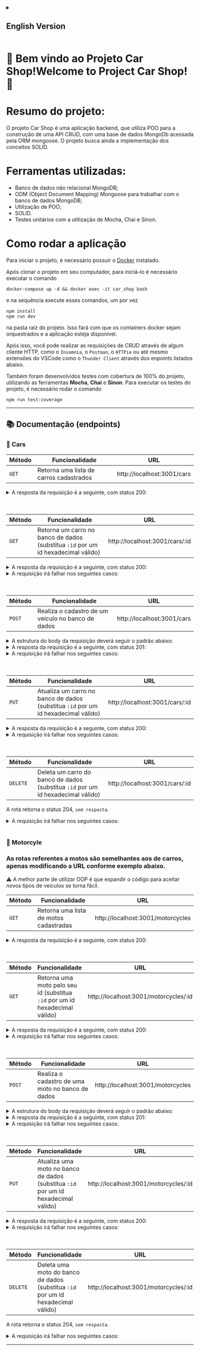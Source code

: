 <details>
<summary><h2>English Version</h2></summary>

<h1>🚙 Welcome to Project Car Shop! 🛵</h1>

# Summary:

The Car Shop project is a backend application, which uses OOP to build a CRUD API, with a MongoDb database accessed by the mongoose ORM. The project also seeks to implement the SOLID concepts.

# Technologies:

- Non-relational MongoDB database;
- ODM (Object Document Mapping) Mongoose to work with MongoDB database;
- Use of OOP;
- SOLID
- Unit tests using Mocha, Chai and Sinon.
# How to run:

To start the project, it is necessary to have the [Docker](https://docs.docker.com/engine/install/ubuntu/) installed.

After cloning the project on your computer, to start it you need to run the command:
```
docker-compose up -d && docker exec -it car_shop bash
```
and then run these commands one at a time in the project's root folder:
```
npm install
npm run dev
```
This will make the docker containers orchestrated and the application available..


After that, you can perform CRUD requests through some HTTP client, like `Insomnia`, `Postman`, `HTTPie` or even VSCode extensions like `Thunder Client` through the points listed below.

Tests were also developed with 100% coverage of the project, using the **Mocha**, **Chai** and **Sinon** tools. To run the project tests, it is necessary to run the command
```
npm run test:coverage
```
---

## 📚 Documentation (endpoints)

### 🚗 Cars

| Method | Functionality                           | URL                        |
| ------ | --------------------------------------- | -------------------------- |
| `GET`  | Returns all cars                        | http://localhost:3001/cars |

<details>
  <summary>The expected response from the request is as follows, with status 200:</summary>
  
```json
[
  {
    _id: "4edd40c86762e0fb12000003",
    model: "Ferrari Maranello",
    year: 1963,
    color: "red",
    buyValue: 3500000,
    seatsQty: 2,
    doorsQty: 2
  },
  // ...
]

```

</details>
<br>
<br>

| Method | Functionality                                                                     | URL                            |
| ------ | --------------------------------------------------------------------------------- | ------------------------------ |
| `GET`  | Returns a car in the database (replace `:id` with a valid hex id)                 | http://localhost:3001/cars/:id |

<details>
  <summary>The expected response from the request is as follows, with status 200:</summary>
  
```json
{
  _id: "4edd40c86762e0fb12000003",
  model: "Ferrari Maranello",
  year: 1963,
  color: "red",
  buyValue: 3500000,
  seatsQty: 2,
  doorsQty: 2
}
```

</details>

<details>
  <summary>The request will fail in the following cases:</summary>
  - The endpoint returns <code>400</code>, with message <code>Id must have 24 hexadecimal characters</code> if the id has less than 24 characters;<br>
  - The endpoint returns <code>404</code>, with message <code>Object not found</code> if the id has 24 characters, but is invalid.
</details>
<br>
<br>

| Method | Functionality                                      | URL                        |
| ------ | -------------------------------------------------- | -------------------------- |
| `POST` | Register a vehicle in the database                 | http://localhost:3001/cars |

<details>
  <summary>The request body structure should follow the pattern below:</summary>
  
```json
{
  model: "Ferrari Maranello",
  year: 1963,
  color: "red",
  buyValue: 3500000,
  seatsQty: 2,
  doorsQty: 2
}
```

</details>

<details>
  <summary>The request response is as follows, with status 201:</summary>
  
```json
{
   _id: "4edd40c86762e0fb12000003",
  model: "Ferrari Maranello",
  year: 1963,
  color: "red",
  buyValue: 3500000,
  seatsQty: 2,
  doorsQty: 2
}
```

</details>

<details>
  <summary>The request will fail in the following cases:</summary>
  - The endpoint returns <code>400</code> if the request receives an empty object; <br>
  - The endpoint returns <code>400</code> when trying to create a car with less than 2 seats;<br>
  - The endpoint returns <code>400</code> when trying to create a car with a number of doors less than 2;<br>
  - The endpoint returns <code>400</code> when trying to create a car without <code>model</code>, <code>year</code>, <code>color</code> and <code>buyValue</code>;<br>
  - The endpoint returns <code>400</code> when trying to create a car without <code>doorsQty</code> and <code>seatsQty</code>;<br>
  - It is not possible to create a car if the attributes <code>model</code>, <code>year</code>, <code>color</code>, <code>buyValue</code>, <code>doorsQty</code> and <code>seatsQty</code> have the wrong types.
</details>
<br>
<br>

| Method | Functionality                                                                      | URL                            |
| ------ | ---------------------------------------------------------------------------------- | ------------------------------ |
| `PUT`  | Updates a car in the database (replace `:id` with a valid hex id)                  | http://localhost:3001/cars/:id |

<details>
  <summary>The request response is as follows, with status 200:</summary>
  
```json
{
  _id: "4edd40c86762e0fb12000003",
  model: "Fiat Uno",
  year: 1963,
  color: "blue",
  buyValue: 3500,
  seatsQty: 4,
  doorsQty: 4
}
```

</details>

<details></code>
  <summary>The request will fail in the following cases:</summary>
  - The endpoint returns <code>400</code>, with message <code>Id must have 24 hexadecimal characters</code> if the id has less than 24 characters;<br>
  - The endpoint returns <code>404</code>, with message <code>Object not found</code> c
if the id has 24 characters but its invalid;<br>
  - The endpoint returns <code>400</code> if <code>body</code> is empty.
</details>
<br>
<br>

| Method | Functionality                                                                      | URL                            |
| -------- | -------------------------------------------------------------------------------- | ------------------------------ |
| `DELETE` | Delete a car from the database (replace `:id` with a valid hex id)               | http://localhost:3001/cars/:id |

The endpoint returns, <code>without response</code>.

<details></code>
  <summary>The request will fail in the following cases:</summary>
  - The endpoint returns <code>400</code>, with message <code>Id must have 24 hexadecimal characters</code> if the id has less than 24 characters;<br>
  - The endpoint returns <code>404</code>, with message <code>Object not found</code> if the id has 24 characters, but is invalid.
</details>
<br>

### 🛵 Motorcyle

<h3>
The endpoints referring to motorcycles are similar to those for cars, only modifying the URL as in the example below.</h3>

⚠️ The best part of using OOP is that expanding the code to accept new types of vehicles becomes easy.

| Method | Functionality                            | URL                               |
| ------ | ---------------------------------------- | --------------------------------- |
| `GET`  | Returns a list of registered motorcycles | http://localhost:3001/motorcycles |

<details>
  <summary>The request response is as follows, with status 200:</summary>
  
```json
[
  {
    _id: "4edd40c86762e0fb12000003",
    model: "Honda CG Titan 125",
    year: 1963,
    color: "red",
    buyValue: 3500,
    category: "Street",
    engineCapacity: 125
  },
  // ...
]

```

</details>
<br>

</details>

<h1>🚙  Bem vindo ao Projeto Car Shop!Welcome to Project Car Shop! 🛵</h1>

# Resumo do projeto:

<p>O projeto Car Shop é uma aplicação backend, que utiliza POO para a construção de uma API CRUD, com uma base de dados MongoDb acessada pela ORM mongoose. O projeto busca ainda a implementação dos conceitos SOLID.</p>

# Ferramentas utilizadas:

- Banco de dados não relacional MongoDB;
- ODM (Object Document Mapping) Mongoose para trabalhar com o banco de dados MongoDB;
- Utilização de POO;
- SOLID.
- Testes unitários com a utilização de Mocha, Chai e Sinon.
# Como rodar a aplicação

Para iniciar o projeto, é necessário possuir o [Docker](https://docs.docker.com/engine/install/ubuntu/) instalado.

Após clonar o projeto em seu computador, para iniciá-lo é necessário executar o comando
```
docker-compose up -d && docker exec -it car_shop bash
```
e na sequência execute esses comandos, um por vez
```
npm install
npm run dev
```
na pasta raíz do projeto. Isso fará com que os containers docker sejam orquestrados e a aplicação esteja disponível.

Após isso, você pode realizar as requisições de CRUD através de algum cliente HTTP, como o `Insomnia`, o `Postman`, o `HTTPie` ou até mesmo extensões do VSCode como o `Thunder Client` através dos enpoints listados abaixo.

Também foram desenvolvidos testes com cobertura de 100% do projeto, utilizando as ferramentas **Mocha**, **Chai** e **Sinon**. Para executar os testes do projeto, é necessário rodar o comando
```
npm run test:coverage
```
---

## 📚 Documentação (endpoints)

### 🚗 Cars

| Método | Funcionalidade                          | URL                        |
| ------ | --------------------------------------- | -------------------------- |
| `GET`  | Retorna uma lista de carros cadastrados | http://localhost:3001/cars |

<details>
  <summary>A resposta da requisição é a seguinte, com status 200:</summary>
  
```json
[
  {
    _id: "4edd40c86762e0fb12000003",
    model: "Ferrari Maranello",
    year: 1963,
    color: "red",
    buyValue: 3500000,
    seatsQty: 2,
    doorsQty: 2
  },
  // ...
]

```

</details>
<br>
<br>

| Método | Funcionalidade                                                                    | URL                            |
| ------ | --------------------------------------------------------------------------------- | ------------------------------ |
| `GET`  | Retorna um carro no banco de dados (substitua `:id` por um id hexadecimal válido) | http://localhost:3001/cars/:id |

<details>
  <summary>A resposta da requisição é a seguinte, com status 200:</summary>
  
```json
{
  _id: "4edd40c86762e0fb12000003",
  model: "Ferrari Maranello",
  year: 1963,
  color: "red",
  buyValue: 3500000,
  seatsQty: 2,
  doorsQty: 2
}
```

</details>

<details>
  <summary>A requisição irá falhar nos seguintes casos:</summary>
  - A rota retorna o código <code>400</code>, com a mensagem <code>Id must have 24 hexadecimal characters</code> caso o id possua menos que 24 caracteres;<br>
  - A rota retorna o código <code>404</code>, com a mensagem <code>Object not found</code> caso o id possua 24 caracteres, mas seja inválido.
</details>
<br>
<br>

| Método | Funcionalidade                                     | URL                        |
| ------ | -------------------------------------------------- | -------------------------- |
| `POST` | Realiza o cadastro de um veículo no banco de dados | http://localhost:3001/cars |

<details>
  <summary>A estrutura do body da requisição deverá seguir o padrão abaixo:</summary>
  
```json
{
  model: "Ferrari Maranello",
  year: 1963,
  color: "red",
  buyValue: 3500000,
  seatsQty: 2,
  doorsQty: 2
}
```

</details>

<details>
  <summary>A resposta da requisição é a seguinte, com status 201:</summary>
  
```json
{
   _id: "4edd40c86762e0fb12000003",
  model: "Ferrari Maranello",
  year: 1963,
  color: "red",
  buyValue: 3500000,
  seatsQty: 2,
  doorsQty: 2
}
```

</details>

<details>
  <summary>A requisição irá falhar nos seguintes casos:</summary>
  - A rota retorna o código <code>400</code> caso a requisição receba um objeto vazio; <br>
  - A rota retorna o código <code>400</code> ao tentar criar um carro com quantidade de assentos inferior a 2;<br>
  - A rota retorna o código <code>400</code> ao tentar criar um carro com quantidade de portas inferior a 2;<br>
  - A rota retorna o código <code>400</code> ao tentar criar um carro sem <code>model</code>, <code>year</code>, <code>color</code> e <code>buyValue</code>;<br>
  - A rota retorna o código <code>400</code> ao tentar criar um carro sem <code>doorsQty</code> e <code>seatsQty</code>;<br>
  - Não é possível criar um carro se os atributos <code>model</code>, <code>year</code>, <code>color</code>, <code>buyValue</code>, <code>doorsQty</code> e <code>seatsQty</code> estiverem com tipos errados.
</details>
<br>
<br>

| Método | Funcionalidade                                                                     | URL                            |
| ------ | ---------------------------------------------------------------------------------- | ------------------------------ |
| `PUT`  | Atualiza um carro no banco de dados (substitua `:id` por um id hexadecimal válido) | http://localhost:3001/cars/:id |

<details>
  <summary>A resposta da requisição é a seguinte, com status 200:</summary>
  
```json
{
  _id: "4edd40c86762e0fb12000003",
  model: "Fiat Uno",
  year: 1963,
  color: "blue",
  buyValue: 3500,
  seatsQty: 4,
  doorsQty: 4
}
```

</details>

<details></code>
  <summary>A requisição irá falhar nos seguintes casos:</summary>
  - A rota retorna o código <code>400</code>, com a mensagem <code>Id must have 24 hexadecimal characters</code> caso o id possua menos que 24 caracteres;<br>
  - A rota retorna o código <code>404</code>, com a mensagem <code>Object not found</code> caso o id possua 24 caracteres, mas seja inválido;<br>
  - A rota retorna o código <code>400</code> caso o <code>body</code> esteja vazio.
</details>
<br>
<br>

| Método   | Funcionalidade                                                                   | URL                            |
| -------- | -------------------------------------------------------------------------------- | ------------------------------ |
| `DELETE` | Deleta um carro do banco de dados (substitua `:id` por um id hexadecimal válido) | http://localhost:3001/cars/:id |

A rota retorna o status 204, <code>sem resposta</code>.

<details></code>
  <summary>A requisição irá falhar nos seguintes casos:</summary>
  - A rota retorna o código <code>400</code>, com a mensagem <code>Id must have 24 hexadecimal characters</code> caso o id possua menos que 24 caracteres;<br>
  - A rota retorna o código <code>404</code>, com a mensagem <code>Object not found</code> caso o id possua 24 caracteres, mas seja inválido.
</details>
<br>

### 🛵 Motorcyle

<h3>As rotas referentes a motos são semelhantes aos de carros, apenas modificando a URL conforme exemplo abaixo.</h3>

⚠️ A melhor parte de utilizar OOP é que expandir o código para aceitar novos tipos de veiculos se torna fácil.

| Método | Funcionalidade                         | URL                               |
| ------ | -------------------------------------- | --------------------------------- |
| `GET`  | Retorna uma lista de motos cadastradas | http://localhost:3001/motorcycles |

<details>
  <summary>A resposta da requisição é a seguinte, com status 200:</summary>
  
```json
[
  {
    _id: "4edd40c86762e0fb12000003",
    model: "Honda CG Titan 125",
    year: 1963,
    color: "red",
    buyValue: 3500,
    category: "Street",
    engineCapacity: 125
  },
  // ...
]

```

</details>
<br>
<br>

| Método | Funcionalidade                                                              | URL                                   |
| ------ | --------------------------------------------------------------------------- | ------------------------------------- |
| `GET`  | Retorna uma moto pelo seu id (substitua `:id` por um id hexadecimal válido) | http://localhost:3001/motorcycles/:id |

<details>
  <summary>A resposta da requisição é a seguinte, com status 200:</summary>
  
```json
{
  _id: "4edd40c86762e0fb12000003",
  model: "Honda CG Titan 125",
  year: 1963,
  color: "red",
  buyValue: 3500,
  category: "Street",
  engineCapacity: 125
}
```

</details>

<details>
  <summary>A requisição irá falhar nos seguintes casos:</summary>
  - A rota retorna o código <code>400</code>, com a mensagem <code>Id must have 24 hexadecimal characters</code> caso o id possua menos que 24 caracteres;<br>
  - A rota retorna o código <code>404</code>, com a mensagem <code>Object not found</code> caso o id possua 24 caracteres, mas seja inválido.
</details>
<br>
<br>

| Método | Funcionalidade                                   | URL                               |
| ------ | ------------------------------------------------ | --------------------------------- |
| `POST` | Realiza o cadastro de uma moto no banco de dados | http://localhost:3001/motorcycles |

<details>
  <summary>A estrutura do body da requisição deverá seguir o padrão abaixo:</summary>
  
```json
{
  model: "Honda CG Titan 125",
  year: 1963,
  color: "red",
  buyValue: 3500,
  category: "Street",
  engineCapacity: 125
}
```

</details>

<details>
  <summary>A resposta da requisição é a seguinte, com status 201:</summary>
  
```json
{
   _id: "4edd40c86762e0fb12000003",
  model: "Honda CG Titan 125",
  year: 1963,
  color: "red",
  buyValue: 3500,
  category: "Street",
  engineCapacity: 125
}
```

</details>

<details>
  <summary>A requisição irá falhar nos seguintes casos:</summary>
  - A rota retorna o código <code>400</code> caso a requisição receba um objeto vazio;<br>
  - A rota retorna o código <code>400</code> ao tentar criar uma moto com <code>category</code> diferente de <code>Street</code>, <code>Custom</code> ou <code>Trail</code>;<br>
  - A rota retorna o código <code>400</code> ao tentar criar uma moto com <code>category</code> diferente de string;<br>
  - A rota retorna o código <code>400</code> ao tentar criar uma moto com <code>engineCapacity</code> menor ou igual a zero;<br>
  - A rota retorna o código <code>400</code> ao tentar criar uma moto com <code>engineCapacity</code> maior que 2500;<br>
  - A rota retorna o código <code>400</code> ao tentar criar um moto sem <code>model</code>, <code>year</code>, <code>color</code> e <code>buyValue</code>;<br>
  - A rota retorna o código <code>400</code> ao tentar criar um moto sem <code>category</code> e <code>engineCapacity</code>;<br>
  - Não é possível criar uma moto se os atributos <code>model</code>, <code>year</code>, <code>color</code>, <code>buyValue</code>, <code>category</code> e <code>engineCapacity</code> estiverem com tipos errados.
</details>
<br>
<br>

| Método | Funcionalidade                                                                     | URL                                   |
| ------ | ---------------------------------------------------------------------------------- | ------------------------------------- |
| `PUT`  | Atualiza uma moto no banco de dados (substitua `:id` por um id hexadecimal válido) | http://localhost:3001/motorcycles/:id |

<details>
  <summary>A resposta da requisição é a seguinte, com status 200:</summary>
  
```json
{
  _id: "4edd40c86762e0fb12000003",
  model: "Fiat Uno",
  year: 1963,
  color: "blue",
  buyValue: 3500,
  seatsQty: 4,
  doorsQty: 4
}
```

</details>

<details></code>
  <summary>A requisição irá falhar nos seguintes casos:</summary>
  - A rota retorna o código <code>400</code>, com a mensagem <code>Id must have 24 hexadecimal characters</code> caso o id possua menos que 24 caracteres;<br>
  - A rota retorna o código <code>404</code>, com a mensagem <code>Object not found</code> caso o id possua 24 caracteres, mas seja inválido;<br>
  - A rota retorna o código <code>400</code> caso o <code>body</code> esteja vazio.
</details>
<br>
<br>

| Método   | Funcionalidade                                                                   | URL                                   |
| -------- | -------------------------------------------------------------------------------- | ------------------------------------- |
| `DELETE` | Deleta uma moto do banco de dados (substitua `:id` por um id hexadecimal válido) | http://localhost:3001/motorcycles/:id |

A rota retorna o status 204, <code>sem resposta</code>.

<details></code>
  <summary>A requisição irá falhar nos seguintes casos:</summary>
  - A rota retorna o código <code>400</code>, com a mensagem <code>Id must have 24 hexadecimal characters</code> caso o id possua menos que 24 caracteres;<br>
  - A rota retorna o código <code>404</code>, com a mensagem <code>Object not found</code> caso o id possua 24 caracteres, mas seja inválido.
</details>

---
